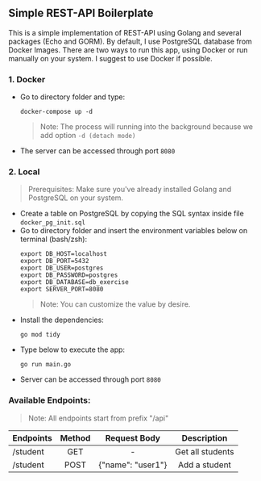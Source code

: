 ## Simple REST-API Boilerplate

This is a simple implementation of REST-API using Golang and several packages (Echo and GORM). By default, I use PostgreSQL database from Docker Images. There are two ways to run this app, using Docker or run manually on your system. I suggest to use Docker if possible.

### 1. Docker
- Go to directory folder and type:
  <pre><code>docker-compose up -d</code></pre>
  >Note: The process will running into the background because we add option <code>-d (detach mode)</code>
- The server can be accessed through port <code>8080</code>

### 2. Local
> Prerequisites: Make sure you've already installed Golang and PostgreSQL on your system.
- Create a table on PostgreSQL by copying the SQL syntax inside file <code>docker_pg_init.sql</code>
- Go to directory folder and insert the environment variables below on terminal (bash/zsh):
  <pre>
  <code>export DB_HOST=localhost</code>
  <code>export DB_PORT=5432</code>
  <code>export DB_USER=postgres</code>
  <code>export DB_PASSWORD=postgres</code>
  <code>export DB_DATABASE=db_exercise</code>
  <code>export SERVER_PORT=8080</code>
  </pre>
  > Note: You can customize the value by desire.
- Install the dependencies:
  <pre><code>go mod tidy</code></pre>
- Type below to execute the app:
  <pre><code>go run main.go</code></pre>
- Server can be accessed through port <code>8080</code>

### Available Endpoints:
>Note: All endpoints start from prefix "/api"

| Endpoints | Method |    Request Body   |    Description   |
|-----------|:------:|:-----------------:|:----------------:|
| /student  | GET    |         -         | Get all students |
| /student  | POST   | {"name": "user1"} | Add a student    |
